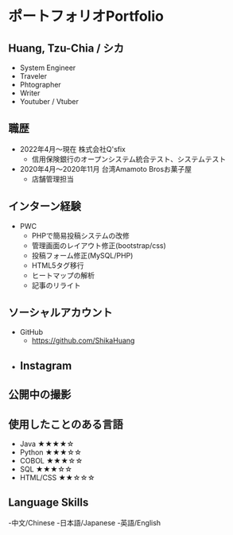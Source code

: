 # ポートフォリオPortfolio

## Huang, Tzu-Chia / シカ

- System Engineer
- Traveler
- Phtographer
- Writer
- Youtuber / Vtuber

## 職歴

- 2022年4月〜現在 株式会社Q'sfix
    - 信用保険銀行のオープンシステム統合テスト、システムテスト
- 2020年4月〜2020年11月 台湾Amamoto Brosお菓子屋
    - 店舗管理担当

## インターン経験

- PWC
    - PHPで簡易投稿システムの改修
    - 管理画面のレイアウト修正(bootstrap/css)
    - 投稿フォーム修正(MySQL/PHP)
    - HTML5タグ移行
    - ヒートマップの解析
    - 記事のリライト

## ソーシャルアカウント

- GitHub
    - https://github.com/ShikaHuang
- Instagram
    -     

## 公開中の撮影

## 使用したことのある言語
- Java     ★★★★☆
- Python   ★★★☆☆
- COBOL    ★★★☆☆
- SQL      ★★★☆☆
- HTML/CSS ★★☆☆☆

## Language Skills
-中文/Chinese
-日本語/Japanese
-英語/English
